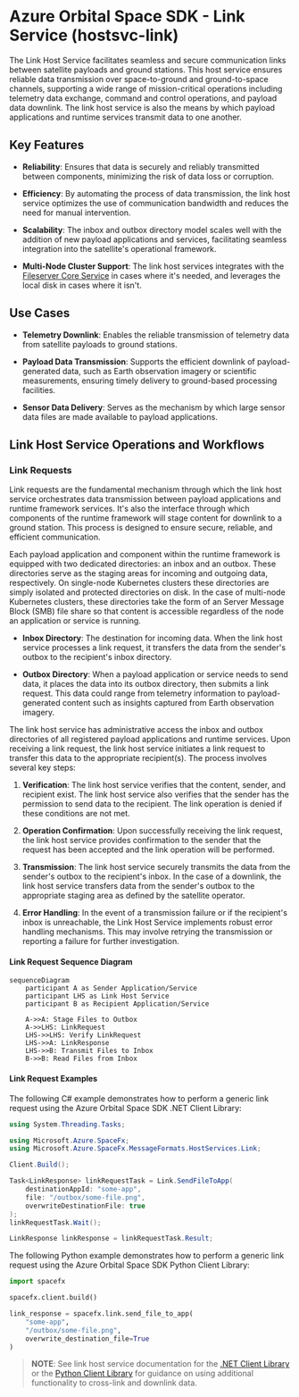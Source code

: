 # Azure Orbital Space SDK - Link Service (hostsvc-link)

The Link Host Service facilitates seamless and secure communication links between satellite payloads and ground stations. This host service ensures reliable data transmission over space-to-ground and ground-to-space channels, supporting a wide range of mission-critical operations including telemetry data exchange, command and control operations, and payload data downlink. The link host service is also the means by which payload applications and runtime services transmit data to one another.

## Key Features

- **Reliability**: Ensures that data is securely and reliably transmitted between components, minimizing the risk of data loss or corruption.

- **Efficiency**: By automating the process of data transmission, the link host service optimizes the use of communication bandwidth and reduces the need for manual intervention.

- **Scalability**: The inbox and outbox directory model scales well with the addition of new payload applications and services, facilitating seamless integration into the satellite's operational framework.

- **Multi-Node Cluster Support**: The link host services integrates with the [Fileserver Core Service](../core-services/fileserver.md) in cases where it's needed, and leverages the local disk in cases where it isn't.

## Use Cases

- **Telemetry Downlink**: Enables the reliable transmission of telemetry data from satellite payloads to ground stations.

- **Payload Data Transmission**: Supports the efficient downlink of payload-generated data, such as Earth observation imagery or scientific measurements, ensuring timely delivery to ground-based processing facilities.

- **Sensor Data Delivery**: Serves as the mechanism by which large sensor data files are made available to payload applications.

## Link Host Service Operations and Workflows

### Link Requests

Link requests are the fundamental mechanism through which the link host service orchestrates data transmission between payload applications and runtime framework services. It's also the interface through which components of the runtime framework will stage content for downlink to a ground station. This process is designed to ensure secure, reliable, and efficient communication.

Each payload application and component within the runtime framework is equipped with two dedicated directories: an inbox and an outbox. These directories serve as the staging areas for incoming and outgoing data, respectively. On single-node Kubernetes clusters these directories are simply isolated and protected directories on disk. In the case of multi-node Kubernetes clusters, these directories take the form of an Server Message Block (SMB) file share so that content is accessible regardless of the node an application or service is running.

- **Inbox Directory**: The destination for incoming data. When the link host service processes a link request, it transfers the data from the sender's outbox to the recipient's inbox directory.

- **Outbox Directory**: When a payload application or service needs to send data, it places the data into its outbox directory, then submits a link request. This data could range from telemetry information to payload-generated content such as insights captured from Earth observation imagery.

The link host service has administrative access the inbox and outbox directories of all registered payload applications and runtime services. Upon receiving a link request, the link host service initiates a link request to transfer this data to the appropriate recipient(s). The process involves several key steps:

1. **Verification**: The link host service verifies that the content, sender, and recipient exist. The link host service also verifies that the sender has the permission to send data to the recipient. The link operation is denied if these conditions are not met.

1. **Operation Confirmation**: Upon successfully receiving the link request, the link host service provides confirmation to the sender that the request has been accepted and the link operation will be performed.

1. **Transmission**: The link host service securely transmits the data from the sender's outbox to the recipient's inbox. In the case of a downlink, the link host service transfers data from the sender's outbox to the appropriate staging area as defined by the satellite operator.

1. **Error Handling**: In the event of a transmission failure or if the recipient's inbox is unreachable, the Link Host Service implements robust error handling mechanisms. This may involve retrying the transmission or reporting a failure for further investigation.

#### Link Request Sequence Diagram

```mermaid
sequenceDiagram
    participant A as Sender Application/Service
    participant LHS as Link Host Service
    participant B as Recipient Application/Service

    A->>A: Stage Files to Outbox
    A->>LHS: LinkRequest
    LHS->>LHS: Verify LinkRequest
    LHS->>A: LinkResponse
    LHS->>B: Transmit Files to Inbox
    B->>B: Read Files from Inbox
```

#### Link Request Examples

The following C# example demonstrates how to perform a generic link request using the Azure Orbital Space SDK .NET Client Library:

```csharp
using System.Threading.Tasks;

using Microsoft.Azure.SpaceFx;
using Microsoft.Azure.SpaceFx.MessageFormats.HostServices.Link;

Client.Build();

Task<LinkResponse> linkRequestTask = Link.SendFileToApp(
    destinationAppId: "some-app",
    file: "/outbox/some-file.png",
    overwriteDestinationFile: true
);
linkRequestTask.Wait();

LinkResponse linkResponse = linkRequestTask.Result;
```

The following Python example demonstrates how to perform a generic link request using the Azure Orbital Space SDK Python Client Library:

```python
import spacefx

spacefx.client.build()

link_response = spacefx.link.send_file_to_app(
    "some-app",
    "/outbox/some-file.png",
    overwrite_destination_file=True
)
```

> **NOTE**: See link host service documentation for the [.NET Client Library](../../software-development-kit/client-libraries/dotnet/link/link.md) or the [Python Client Library](../../software-development-kit/client-libraries/python/link/link.md) for guidance on using additional functionality to cross-link and downlink data.